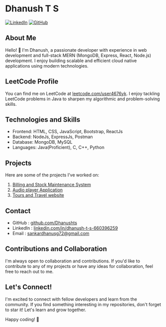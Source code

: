 # Dhanush T S

[![LinkedIn](https://img.shields.io/badge/LinkedIn-dhanush-t-s-660396259-blue?style=flat-square&logo=linkedin)](https://www.linkedin.com/in/dhanush-t-s-660396259/)
[![GitHub](https://img.shields.io/badge/GitHub-Dhanushts-black?style=flat-square&logo=github)](https://github.com/Dhanushts)

## About Me

Hello! 👋 I'm Dhanush, a passionate developer with experience in web development and full-stack MERN (MongoDB, Express, React, Node.js) development. I enjoy building scalable and efficient cloud native applications using modern technologies.

## LeetCode Profile

You can find me on LeetCode at [leetcode.com/user4676yk](https://leetcode.com/u/user4676yk/). I enjoy tackling LeetCode problems in Java to sharpen my algorithmic and problem-solving skills.


## Technologies and Skills

- Frontend: HTML, CSS, JavaScript, Bootstrap, ReactJs
- Backend: NodeJs, ExpressJs, Postman
- Database: MongoDB, MySQL
- Languages: Java(Proficient), C, C++, Python


## Projects

Here are some of the projects I've worked on:

1. [Billing and Stock Maintenance System](https://github.com/Dhanushts/Billing-and-Stock-Maintenance-System.git)
2. [Audio player Application](https://github.com/Dhanushts/Audio-player-Application.git)
3. [Tours and Travel website](https://github.com/Dhanushts/tours-website.git)

## Contact

- GitHub   : [github.com/Dhanushts](https://github.com/Dhanushts)
- LinkedIn : [linkedin.com/in/dhanush-t-s-660396259](https://www.linkedin.com/in/dhanush-t-s-660396259/)
- Email    : sankardhanusg72@gmail.com

## Contributions and Collaboration

I'm always open to collaboration and contributions. If you'd like to contribute to any of my projects or have any ideas for collaboration, feel free to reach out to me.

## Let's Connect!

I'm excited to connect with fellow developers and learn from the community. If you find something interesting in my repositories, don't forget to star it! Let's learn and grow together.

Happy coding! 🚀
